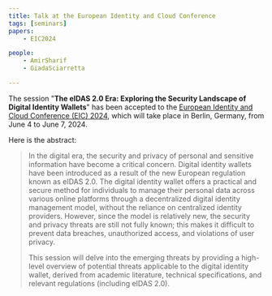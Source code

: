 ```yaml
---
title: Talk at the European Identity and Cloud Conference
tags: [seminars]
papers:
    - EIC2024

people:
    - AmirSharif
    - GiadaSciarretta

---
```


The session "**The eIDAS 2.0 Era: Exploring the Security Landscape of Digital Identity Wallets**" has been accepted to the [European Identity and Cloud Conference (EIC) 2024](https://www.kuppingercole.com/sessions/5561/2), which will take place in Berlin, Germany, from June 4 to June 7, 2024. 

Here is the abstract:

<blockquote>
<p>In the digital era, the security and privacy of personal and sensitive information have become a critical concern. Digital identity wallets have been introduced as a result of the new European regulation known as eIDAS 2.0. The digital identity wallet offers a practical and secure method for individuals to manage their personal data across various online platforms through a decentralized digital identity management model, without the reliance on centralized identity providers. However, since the model is relatively new, the security and privacy threats are still not fully known; this makes it difficult to prevent data breaches, unauthorized access, and violations of user privacy.</p>
<p>This session will delve into the emerging threats by providing a high-level overview of potential threats applicable to the digital identity wallet, derived from academic literature, technical specifications, and relevant regulations (including eIDAS 2.0).</p>
</blockquote>
